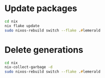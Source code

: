 # Update packages
```zsh
cd nix
nix flake update
sudo nixos-rebuild switch --flake .#lemerald
```
# Delete generations
```zsh
cd nix
nix-collect-garbage -d
sudo nixos-rebuild switch --flake .#lemerald
```